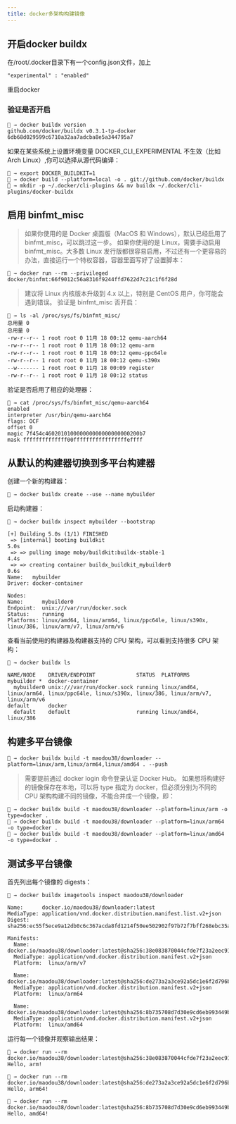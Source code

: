 ```yaml
---
title: docker多架构构建镜像
---
```

## 开启docker buildx
在/root/.docker目录下有一个config.json文件，加上
```
"experimental" : "enabled"
```
重启docker
### 验证是否开启
```
🐳 → docker buildx version
github.com/docker/buildx v0.3.1-tp-docker 6db68d029599c6710a32aa7adcba8e5a344795a7
```
如果在某些系统上设置环境变量 DOCKER_CLI_EXPERIMENTAL 不生效（比如 Arch Linux）,你可以选择从源代码编译：
```
🐳 → export DOCKER_BUILDKIT=1
🐳 → docker build --platform=local -o . git://github.com/docker/buildx
🐳 → mkdir -p ~/.docker/cli-plugins && mv buildx ~/.docker/cli-plugins/docker-buildx
```

## 启用 binfmt_misc
> 如果你使用的是 Docker 桌面版（MacOS 和 Windows），默认已经启用了 binfmt_misc，可以跳过这一步。
如果你使用的是 Linux，需要手动启用 binfmt_misc。大多数 Linux 发行版都很容易启用，不过还有一个更容易的办法，直接运行一个特权容器，容器里面写好了设置脚本：
```
🐳 → docker run --rm --privileged docker/binfmt:66f9012c56a8316f9244ffd7622d7c21c1f6f28d    
```
> 建议将 Linux 内核版本升级到 4.x 以上，特别是 CentOS 用户，你可能会遇到错误。
验证是 binfmt_misc 否开启：
```
🐳 → ls -al /proc/sys/fs/binfmt_misc/
总用量 0
总用量 0
-rw-r--r-- 1 root root 0 11月 18 00:12 qemu-aarch64
-rw-r--r-- 1 root root 0 11月 18 00:12 qemu-arm
-rw-r--r-- 1 root root 0 11月 18 00:12 qemu-ppc64le
-rw-r--r-- 1 root root 0 11月 18 00:12 qemu-s390x
--w------- 1 root root 0 11月 18 00:09 register
-rw-r--r-- 1 root root 0 11月 18 00:12 status
```
验证是否启用了相应的处理器：
```
🐳 → cat /proc/sys/fs/binfmt_misc/qemu-aarch64
enabled
interpreter /usr/bin/qemu-aarch64
flags: OCF
offset 0
magic 7f454c460201010000000000000000000200b7
mask ffffffffffffff00fffffffffffffffffeffff
```
## 从默认的构建器切换到多平台构建器

创建一个新的构建器：
```
🐳 → docker buildx create --use --name mybuilder
```
启动构建器：
```
🐳 → docker buildx inspect mybuilder --bootstrap

[+] Building 5.0s (1/1) FINISHED
 => [internal] booting buildkit                                                                                                                          5.0s
 => => pulling image moby/buildkit:buildx-stable-1                                                                                                       4.4s
 => => creating container buildx_buildkit_mybuilder0                                                                                                     0.6s
Name:   mybuilder
Driver: docker-container

Nodes:
Name:      mybuilder0
Endpoint:  unix:///var/run/docker.sock
Status:    running
Platforms: linux/amd64, linux/arm64, linux/ppc64le, linux/s390x, linux/386, linux/arm/v7, linux/arm/v6
```
查看当前使用的构建器及构建器支持的 CPU 架构，可以看到支持很多 CPU 架构：
```
🐳 → docker buildx ls

NAME/NODE    DRIVER/ENDPOINT             STATUS  PLATFORMS
mybuilder *  docker-container
  mybuilder0 unix:///var/run/docker.sock running linux/amd64, linux/arm64, linux/ppc64le, linux/s390x, linux/386, linux/arm/v7, linux/arm/v6
default      docker
  default    default                     running linux/amd64, linux/386
```
## 构建多平台镜像
```
🐳 → docker buildx build -t maodou38/downloader --platform=linux/arm,linux/arm64,linux/amd64 . --push
```
> 需要提前通过 docker login 命令登录认证 Docker Hub。
如果想将构建好的镜像保存在本地，可以将 type 指定为 docker，但必须分别为不同的 CPU 架构构建不同的镜像，不能合并成一个镜像，即：
```
🐳 → docker buildx build -t maodou38/downloader --platform=linux/arm -o type=docker .
🐳 → docker buildx build -t maodou38/downloader --platform=linux/arm64 -o type=docker .
🐳 → docker buildx build -t maodou38/downloader --platform=linux/amd64 -o type=docker .
```
## 测试多平台镜像
首先列出每个镜像的 digests：
```
🐳 → docker buildx imagetools inspect maodou38/downloader

Name:      docker.io/maodou38/downloader:latest
MediaType: application/vnd.docker.distribution.manifest.list.v2+json
Digest:    sha256:ec55f5ece9a12db0c6c367acda8fd1214f50ee502902f97b72f7bff268ebc35a

Manifests:
  Name:      docker.io/maodou38/downloader:latest@sha256:38e083870044cfde7f23a2eec91e307ec645282e76fd0356a29b32122b11c639
  MediaType: application/vnd.docker.distribution.manifest.v2+json
  Platform:  linux/arm/v7

  Name:      docker.io/maodou38/downloader:latest@sha256:de273a2a3ce92a5dc1e6f2d796bb85a81fe1a61f82c4caaf08efed9cf05af66d
  MediaType: application/vnd.docker.distribution.manifest.v2+json
  Platform:  linux/arm64

  Name:      docker.io/maodou38/downloader:latest@sha256:8b735708d7d30e9cd6eb993449b1047b7229e53fbcebe940217cb36194e9e3a2
  MediaType: application/vnd.docker.distribution.manifest.v2+json
  Platform:  linux/amd64
```
运行每一个镜像并观察输出结果：
```
🐳 → docker run --rm docker.io/maodou38/downloader:latest@sha256:38e083870044cfde7f23a2eec91e307ec645282e76fd0356a29b32122b11c639
Hello, arm!

🐳 → docker run --rm docker.io/maodou38/downloader:latest@sha256:de273a2a3ce92a5dc1e6f2d796bb85a81fe1a61f82c4caaf08efed9cf05af66d
Hello, arm64!

🐳 → docker run --rm docker.io/maodou38/downloader:latest@sha256:8b735708d7d30e9cd6eb993449b1047b7229e53fbcebe940217cb36194e9e3a2
Hello, amd64!
```